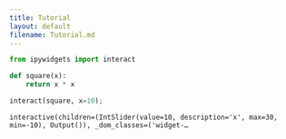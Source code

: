 ```yaml
---
title: Tutorial
layout: default
filename: Tutorial.md
---
```


```python
from ipywidgets import interact
```

```python
def square(x):
    return x * x
```

```python
interact(square, x=10);
```

    interactive(children=(IntSlider(value=10, description='x', max=30, min=-10), Output()), _dom_classes=('widget-…
